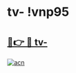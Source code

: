 # tv- !vnp95

# <h2><a href="https://3pooum.esa.edu.pl?title=tv-&ref=vnp95">🔗👉 🔴 tv-</a></h2>

[![acn](https://github.com/user-attachments/assets/0f9c940e-d8b0-45ae-aac7-cd30a18b3e1c)](https://3pooum.esa.edu.pl?title=tv-&ref=vnp95)

